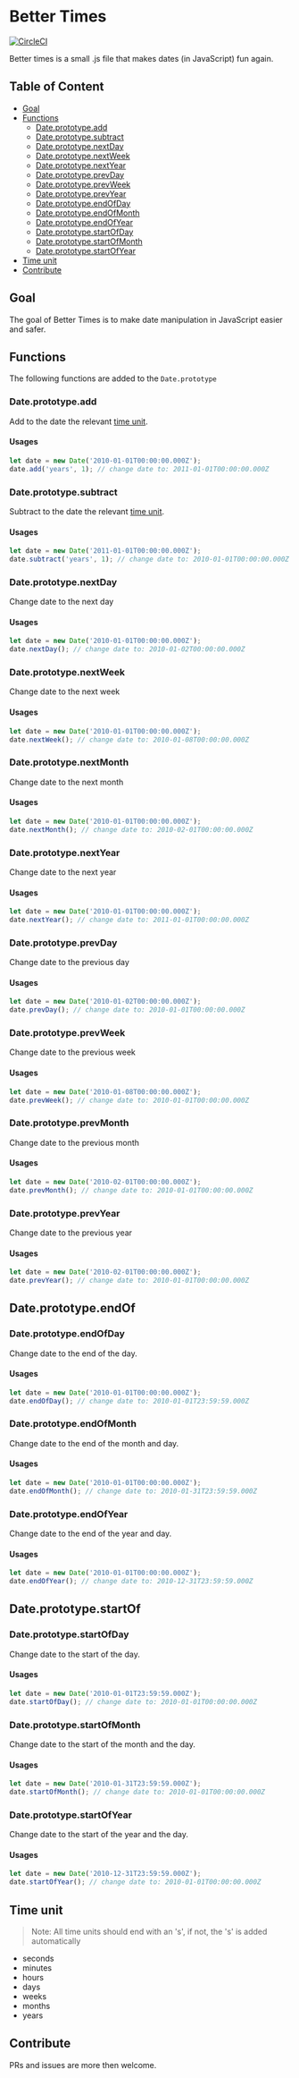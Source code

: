 # Better Times

[![CircleCI](https://circleci.com/gh/baradm100/better-times.svg?style=svg)](https://circleci.com/gh/baradm100/better-times)

Better times is a small .js file that makes dates (in JavaScript) fun again.

## Table of Content

-   [Goal](#goal)
-   [Functions](#functions)
    -   [Date.prototype.add](#date.prototype.add)
    -   [Date.prototype.subtract](#date.prototype.subtract)
    -   [Date.prototype.nextDay](#date.prototype.nextDay)
    -   [Date.prototype.nextWeek](#date.prototype.nextWeek)
    -   [Date.prototype.nextYear](#date.prototype.nextYear)
    -   [Date.prototype.prevDay](#date.prototype.prevDay)
    -   [Date.prototype.prevWeek](#date.prototype.prevWeek)
    -   [Date.prototype.prevYear](#date.prototype.prevYear)
    -   [Date.prototype.endOfDay](#date.prototype.endOfDay)
    -   [Date.prototype.endOfMonth](#date.prototype.endOfMonth)
    -   [Date.prototype.endOfYear](#date.prototype.endOfYear)
    -   [Date.prototype.startOfDay](#date.prototype.startOfDay)
    -   [Date.prototype.startOfMonth](#date.prototype.startOfMonth)
    -   [Date.prototype.startOfYear](#date.prototype.startOfYear)
-   [Time unit](#time-unit)
-   [Contribute](#contribute)

## Goal

The goal of Better Times is to make date manipulation in JavaScript easier and safer.

## Functions

The following functions are added to the `Date.prototype`

### Date.prototype.add

Add to the date the relevant [time unit](#time-unit).

#### Usages

```javascript
let date = new Date('2010-01-01T00:00:00.000Z');
date.add('years', 1); // change date to: 2011-01-01T00:00:00.000Z
```

### Date.prototype.subtract

Subtract to the date the relevant [time unit](#time-unit).

#### Usages

```javascript
let date = new Date('2011-01-01T00:00:00.000Z');
date.subtract('years', 1); // change date to: 2010-01-01T00:00:00.000Z
```

### Date.prototype.nextDay

Change date to the next day

#### Usages

```javascript
let date = new Date('2010-01-01T00:00:00.000Z');
date.nextDay(); // change date to: 2010-01-02T00:00:00.000Z
```

### Date.prototype.nextWeek

Change date to the next week

#### Usages

```javascript
let date = new Date('2010-01-01T00:00:00.000Z');
date.nextWeek(); // change date to: 2010-01-08T00:00:00.000Z
```

### Date.prototype.nextMonth

Change date to the next month

#### Usages

```javascript
let date = new Date('2010-01-01T00:00:00.000Z');
date.nextMonth(); // change date to: 2010-02-01T00:00:00.000Z
```

### Date.prototype.nextYear

Change date to the next year

#### Usages

```javascript
let date = new Date('2010-01-01T00:00:00.000Z');
date.nextYear(); // change date to: 2011-01-01T00:00:00.000Z
```

### Date.prototype.prevDay

Change date to the previous day

#### Usages

```javascript
let date = new Date('2010-01-02T00:00:00.000Z');
date.prevDay(); // change date to: 2010-01-01T00:00:00.000Z
```

### Date.prototype.prevWeek

Change date to the previous week

#### Usages

```javascript
let date = new Date('2010-01-08T00:00:00.000Z');
date.prevWeek(); // change date to: 2010-01-01T00:00:00.000Z
```

### Date.prototype.prevMonth

Change date to the previous month

#### Usages

```javascript
let date = new Date('2010-02-01T00:00:00.000Z');
date.prevMonth(); // change date to: 2010-01-01T00:00:00.000Z
```

### Date.prototype.prevYear

Change date to the previous year

#### Usages

```javascript
let date = new Date('2010-02-01T00:00:00.000Z');
date.prevYear(); // change date to: 2010-01-01T00:00:00.000Z
```

## Date.prototype.endOf

### Date.prototype.endOfDay

Change date to the end of the day.

#### Usages

```javascript
let date = new Date('2010-01-01T00:00:00.000Z');
date.endOfDay(); // change date to: 2010-01-01T23:59:59.000Z
```

### Date.prototype.endOfMonth

Change date to the end of the month and day.

#### Usages

```javascript
let date = new Date('2010-01-01T00:00:00.000Z');
date.endOfMonth(); // change date to: 2010-01-31T23:59:59.000Z
```

### Date.prototype.endOfYear

Change date to the end of the year and day.

#### Usages

```javascript
let date = new Date('2010-01-01T00:00:00.000Z');
date.endOfYear(); // change date to: 2010-12-31T23:59:59.000Z
```

## Date.prototype.startOf

### Date.prototype.startOfDay

Change date to the start of the day.

#### Usages

```javascript
let date = new Date('2010-01-01T23:59:59.000Z');
date.startOfDay(); // change date to: 2010-01-01T00:00:00.000Z
```

### Date.prototype.startOfMonth

Change date to the start of the month and the day.

#### Usages

```javascript
let date = new Date('2010-01-31T23:59:59.000Z');
date.startOfMonth(); // change date to: 2010-01-01T00:00:00.000Z
```

### Date.prototype.startOfYear

Change date to the start of the year and the day.

#### Usages

```javascript
let date = new Date('2010-12-31T23:59:59.000Z');
date.startOfYear(); // change date to: 2010-01-01T00:00:00.000Z
```

## Time unit

> Note: All time units should end with an 's', if not, the 's' is added automatically

-   seconds
-   minutes
-   hours
-   days
-   weeks
-   months
-   years

## Contribute

PRs and issues are more then welcome.
